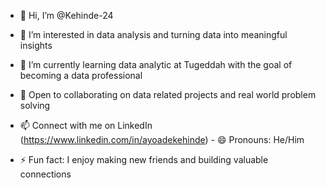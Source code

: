 - 👋 Hi, I’m @Kehinde-24
- 👀 I’m interested in data analysis and turning data into meaningful insights
- 🌱 I’m currently learning data analytic at Tugeddah with the goal of becoming a data professional 
- 💞️ Open to collaborating on data related projects and real world problem solving
- 📫 Connect with me on LinkedIn (https://www.linkedin.com/in/ayoadekehinde)
‎- 😄 Pronouns: He/Him

- ⚡ Fun fact: I enjoy making new friends and building valuable connections
‎

<!---
Kehinde-24/Kehinde-24 is a ✨ special ✨ repository because its `README.md` (this file) appears on your GitHub profile.
You can click the Preview link to take a look at your changes.
--->
